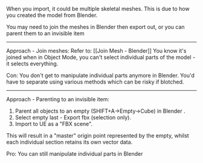When you import, it could be multiple skeletal meshes. This is due to how you created the model from Blender.

You may need to join the meshes in Blender then export out, or you can parent them to an invisible item

---


Approach - Join meshes:
Refer to: [[Join Mesh -  Blender]]
You know it's joined when in Object Mode, you can't select individual parts of the model - it selects everything.

Con: You don't get to manipulate individual parts anymore in Blender. You'd have to separate using various methods which can be risky if blotched.

---


Approach - Parenting to an invisible item:
1. Parent all objects to an empty (SHIFT+A->Empty->Cube) in Blender .
2. Select empty last - Export fbx (selection only).
3. Import to UE as a "FBX scene".
   
This will result in a "master" origin point represented by the empty, whilst each individual section retains its own vector data.

Pro: You can still manipulate individual parts in Blender